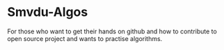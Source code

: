 # Smvdu-Algos
For those who want to get their hands on  github  and how to contribute to open source project and wants to practise algorithms.
